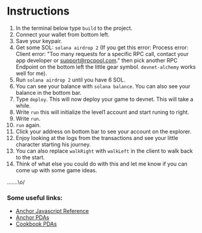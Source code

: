 # Instructions

1. In the terminal below type `build` to the project.
2. Connect your wallet from bottom left.
3. Save your keypair.
4. Get some SOL: `solana airdrop 2` (If you get this error:
   Process error: Client error: "Too many requests for a specific RPC call, contact your app developer or support@rpcpool.com."
   then pick another RPC Endpoint on the bottom left the little gear symbol. `devnet-alchemy` works well for me).
5. Run `solana airdrop 2` until you have 6 SOL.
6. You can see your balance with `solana balance`. You can also see your balance in the bottom bar.
7. Type `deploy`. This will now deploy your game to devnet. This will take a while.
8. Write `run` this will initialize the level1 account and start runing to right.
9. Write `run`.
10. `run` again.
11. Click your address on bottom bar to see your account on the explorer.
12. Enjoy looking at the logs from the transactions and see your little character starting his journey.
13. You can also replace `walkRight` with `walkLeft` in the client to walk back to the start.
14. Think of what else you could do with this and let me know if you can come up with some game ideas.

.......\o/

### Some useful links:

- [Anchor Javascript Reference](https://docs.solana.com/developing/clients/javascript-reference)
- [Anchor PDAs](https://book.anchor-lang.com/anchor_in_depth/PDAs.html)
- [Cookbook PDAs](https://solanacookbook.com/core-concepts/pdas.html#generating-pdas)
